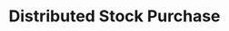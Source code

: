 ---
title: Distributed Stock Purchase
parent: /tactics/15-stock-purchase
ref-id: TEQ-052
short-desc: The adversary makes purchases from multiple stores or locations to avoid detection.
layout: technique
---
